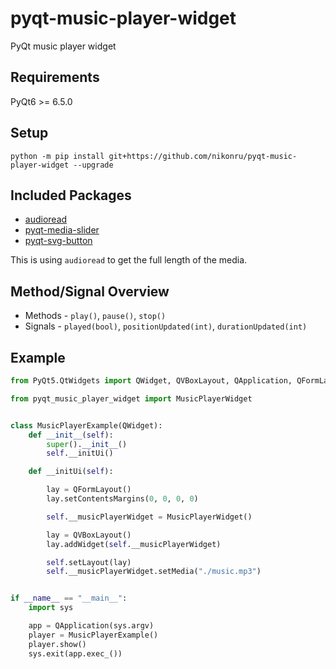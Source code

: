 # pyqt-music-player-widget
PyQt music player widget

## Requirements
PyQt6 >= 6.5.0

## Setup
`python -m pip install git+https://github.com/nikonru/pyqt-music-player-widget --upgrade`

## Included Packages
* <a href="https://github.com/beetbox/audioread.git">audioread</a>
* <a href="https://github.com/yjg30737/pyqt-media-slider.git">pyqt-media-slider</a>
* <a href="https://github.com/yjg30737/pyqt-svg-button.git">pyqt-svg-button</a>

This is using `audioread` to get the full length of the media.

## Method/Signal Overview
* Methods - `play()`, `pause()`, `stop()`
* Signals - `played(bool)`, `positionUpdated(int)`, `durationUpdated(int)`

## Example
```python
from PyQt5.QtWidgets import QWidget, QVBoxLayout, QApplication, QFormLayout

from pyqt_music_player_widget import MusicPlayerWidget


class MusicPlayerExample(QWidget):
    def __init__(self):
        super().__init__()
        self.__initUi()

    def __initUi(self):

        lay = QFormLayout()
        lay.setContentsMargins(0, 0, 0, 0)

        self.__musicPlayerWidget = MusicPlayerWidget()

        lay = QVBoxLayout()
        lay.addWidget(self.__musicPlayerWidget)

        self.setLayout(lay)
        self.__musicPlayerWidget.setMedia("./music.mp3")


if __name__ == "__main__":
    import sys

    app = QApplication(sys.argv)
    player = MusicPlayerExample()
    player.show()
    sys.exit(app.exec_())
```
